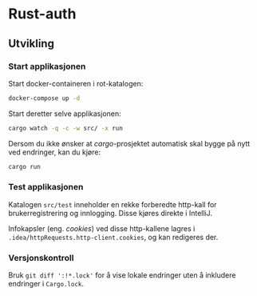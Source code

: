 # Rust-auth

## Utvikling
### Start applikasjonen
Start docker-containeren i rot-katalogen:
```bash
docker-compose up -d
```

Start deretter selve applikasjonen:
```bash
cargo watch -q -c -w src/ -x run
```

Dersom du ikke ønsker at *cargo*-prosjektet automatisk skal bygge på nytt ved endringer, kan du kjøre:
```bash
cargo run
```

### Test applikasjonen
Katalogen `src/test` inneholder en rekke forberedte http-kall for brukerregistrering og innlogging. Disse kjøres direkte i IntelliJ.

Infokapsler (eng. *cookies*) ved disse http-kallene lagres i `.idea/httpRequests.http-client.cookies`, og kan redigeres der.

### Versjonskontroll
Bruk `git diff ':!*.lock'` for å vise lokale endringer uten å inkludere endringer i `Cargo.lock`.